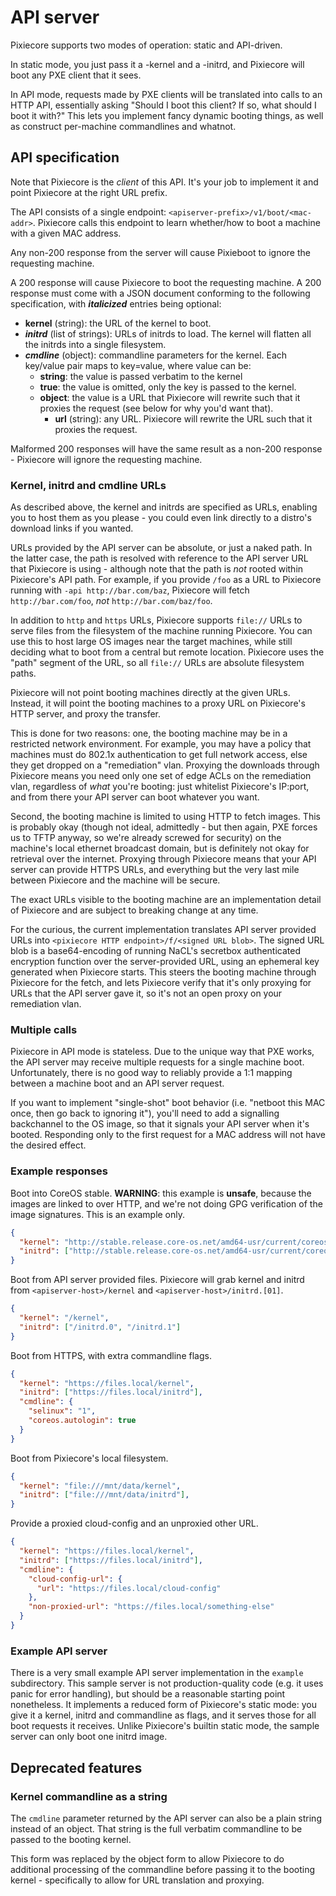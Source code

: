 # API server

Pixiecore supports two modes of operation: static and API-driven.

In static mode, you just pass it a -kernel and a -initrd, and
Pixiecore will boot any PXE client that it sees.

In API mode, requests made by PXE clients will be translated into
calls to an HTTP API, essentially asking "Should I boot this client?
If so, what should I boot it with?" This lets you implement fancy
dynamic booting things, as well as construct per-machine commandlines
and whatnot.

## API specification

Note that Pixiecore is the _client_ of this API. It's your job to
implement it and point Pixiecore at the right URL prefix.

The API consists of a single endpoint:
`<apiserver-prefix>/v1/boot/<mac-addr>`. Pixiecore calls this endpoint
to learn whether/how to boot a machine with a given MAC address.

Any non-200 response from the server will cause Pixieboot to ignore
the requesting machine.

A 200 response will cause Pixiecore to boot the requesting machine. A
200 response must come with a JSON document conforming to the
following specification, with **_italicized_** entries being optional:

- **kernel** (string): the URL of the kernel to boot.
- **_initrd_** (list of strings): URLs of initrds to load. The kernel
  will flatten all the initrds into a single filesystem.
- **_cmdline_** (object): commandline parameters for the kernel. Each
  key/value pair maps to key=value, where value can be:
  - **string**: the value is passed verbatim to the kernel
  - **true**: the value is omitted, only the key is passed to the
    kernel.
  - **object**: the value is a URL that Pixiecore will rewrite such
    that it proxies the request (see below for why you'd want that).
    - **url** (string): any URL. Pixiecore will rewrite the URL such
      that it proxies the request.

Malformed 200 responses will have the same result as a non-200
response - Pixiecore will ignore the requesting machine.

### Kernel, initrd and cmdline URLs

As described above, the kernel and initrds are specified as URLs,
enabling you to host them as you please - you could even link directly
to a distro's download links if you wanted.

URLs provided by the API server can be absolute, or just a naked
path. In the latter case, the path is resolved with reference to the
API server URL that Pixiecore is using - although note that the path
is _not_ rooted within Pixiecore's API path. For example, if you
provide `/foo` as a URL to Pixiecore running with `-api
http://bar.com/baz`, Pixiecore will fetch `http://bar.com/foo`, _not_
`http://bar.com/baz/foo`.

In addition to `http` and `https` URLs, Pixiecore supports `file://`
URLs to serve files from the filesystem of the machine running
Pixiecore. You can use this to host large OS images near the target
machines, while still deciding what to boot from a central but remote
location. Pixiecore uses the "path" segment of the URL, so all
`file://` URLs are absolute filesystem paths.

Pixiecore will not point booting machines directly at the given
URLs. Instead, it will point the booting machines to a proxy URL on
Pixiecore's HTTP server, and proxy the transfer.

This is done for two reasons: one, the booting machine may be in a
restricted network environment. For example, you may have a policy
that machines must do 802.1x authentication to get full network
access, else they get dropped on a "remediation" vlan. Proxying the
downloads through Pixiecore means you need only one set of edge ACLs
on the remediation vlan, regardless of _what_ you're booting: just
whitelist Pixiecore's IP:port, and from there your API server can boot
whatever you want.

Second, the booting machine is limited to using HTTP to fetch
images. This is probably okay (though not ideal, admittedly - but then
again, PXE forces us to TFTP anyway, so we're already screwed for
security) on the machine's local ethernet broadcast domain, but is
definitely not okay for retrieval over the internet. Proxying through
Pixiecore means that your API server can provide HTTPS URLs, and
everything but the very last mile between Pixiecore and the machine
will be secure.

The exact URLs visible to the booting machine are an implementation
detail of Pixiecore and are subject to breaking change at any
time.

For the curious, the current implementation translates API server
provided URLs into `<pixiecore HTTP endpoint>/f/<signed URL
blob>`. The signed URL blob is a base64-encoding of running NaCL's
secretbox authenticated encryption function over the server-provided
URL, using an ephemeral key generated when Pixiecore starts. This
steers the booting machine through Pixiecore for the fetch, and lets
Pixiecore verify that it's only proxying for URLs that the API server
gave it, so it's not an open proxy on your remediation vlan.

### Multiple calls

Pixiecore in API mode is stateless. Due to the unique way that PXE
works, the API server may receive multiple requests for a single
machine boot. Unfortunately, there is no good way to reliably provide
a 1:1 mapping between a machine boot and an API server request.

If you want to implement "single-shot" boot behavior (i.e. "netboot
this MAC once, then go back to ignoring it"), you'll need to add a
signalling backchannel to the OS image, so that it signals your API
server when it's booted. Responding only to the first request for a
MAC address will not have the desired effect.

### Example responses

Boot into CoreOS stable. **WARNING**: this example is **unsafe**,
because the images are linked to over HTTP, and we're not doing GPG
verification of the image signatures. This is an example only.

```json
{
  "kernel": "http://stable.release.core-os.net/amd64-usr/current/coreos_production_pxe.vmlinuz",
  "initrd": ["http://stable.release.core-os.net/amd64-usr/current/coreos_production_pxe_image.cpio.gz"]
}
```

Boot from API server provided files. Pixiecore will grab kernel and
initrd from `<apiserver-host>/kernel` and `<apiserver-host>/initrd.[01]`.

```json
{
  "kernel": "/kernel",
  "initrd": ["/initrd.0", "/initrd.1"]
}
```

Boot from HTTPS, with extra commandline flags.

```json
{
  "kernel": "https://files.local/kernel",
  "initrd": ["https://files.local/initrd"],
  "cmdline": {
    "selinux": "1",
    "coreos.autologin": true
  }
}
```

Boot from Pixiecore's local filesystem.

```json
{
  "kernel": "file:///mnt/data/kernel",
  "initrd": ["file:///mnt/data/initrd"],
}
```

Provide a proxied cloud-config and an unproxied other URL.

```json
{
  "kernel": "https://files.local/kernel",
  "initrd": ["https://files.local/initrd"],
  "cmdline": {
    "cloud-config-url": {
      "url": "https://files.local/cloud-config"
    },
    "non-proxied-url": "https://files.local/something-else"
  }
}
```

### Example API server

There is a very small example API server implementation in the
`example` subdirectory. This sample server is not production-quality
code (e.g. it uses panic for error handling), but should be a
reasonable starting point nonetheless. It implements a reduced form of
Pixiecore's static mode: you give it a kernel, initrd and commandline
as flags, and it serves those for all boot requests it
receives. Unlike Pixiecore's builtin static mode, the sample server
can only boot one initrd image.

## Deprecated features

### Kernel commandline as a string

The `cmdline` parameter returned by the API server can also be a plain
string instead of an object. That string is the full verbatim
commandline to be passed to the booting kernel.

This form was replaced by the object form to allow Pixiecore to do
additional processing of the commandline before passing it to the
booting kernel - specifically to allow for URL translation and
proxying.
